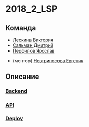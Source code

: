 # 2018_2_LSP

## Команда
+ [Лескина Виктория](https://github.com/vikks15)
+ [Сальман Дмитрий](https://github.com/Moleque)
+ [Перфилов Ярослав](https://github.com/TheSDTM) 
* (ментор) [Невтриносова Евгения](https://github.com/EvgeniaNevtrinosova)

## Описание
### [Backend](https://github.com/go-park-mail-ru/2018_2_LSP)
### [API](https://github.com/frontend-park-mail-ru/2018_2_LSP/wiki/Api-1.0.0)
### [Deploy](https://lsp-nyjjlysnkm.now.sh/)
